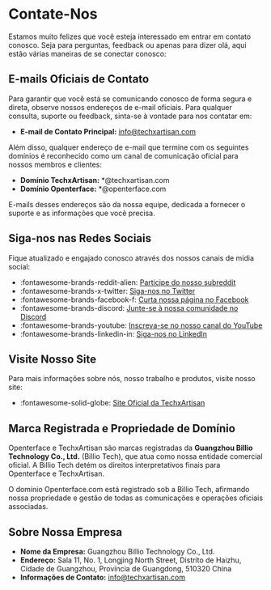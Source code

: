 # Contate-Nos

Estamos muito felizes que você esteja interessado em entrar em contato conosco. Seja para perguntas, feedback ou apenas para dizer olá, aqui estão várias maneiras de se conectar conosco:

## E-mails Oficiais de Contato

Para garantir que você está se comunicando conosco de forma segura e direta, observe nossos endereços de e-mail oficiais. Para qualquer consulta, suporte ou feedback, sinta-se à vontade para nos contatar em:

- **E-mail de Contato Principal:** [info@techxartisan.com](mailto:info@techxartisan.com)

Além disso, qualquer endereço de e-mail que termine com os seguintes domínios é reconhecido como um canal de comunicação oficial para nossos membros e clientes:

- **Domínio TechxArtisan:** *@techxartisan.com
- **Domínio Openterface:** *@openterface.com

E-mails desses endereços são da nossa equipe, dedicada a fornecer o suporte e as informações que você precisa.

## Siga-nos nas Redes Sociais

Fique atualizado e engajado conosco através dos nossos canais de mídia social:

- :fontawesome-brands-reddit-alien: [Participe do nosso subreddit](/reddit)
- :fontawesome-brands-x-twitter: [Siga-nos no Twitter](https://twitter.com/TechxArtisan)
- :fontawesome-brands-facebook-f: [Curta nossa página no Facebook](https://www.facebook.com/TechxArtisan)
- :fontawesome-brands-discord: [Junte-se à nossa comunidade no Discord](/discord)
- :fontawesome-brands-youtube: [Inscreva-se no nosso canal do YouTube](https://youtube.com/@TechxArtisan)
- :fontawesome-brands-linkedin-in: [Siga-nos no LinkedIn](https://www.linkedin.com/company/techxartisan/)

## Visite Nosso Site

Para mais informações sobre nós, nosso trabalho e produtos, visite nosso site:

- :fontawesome-solid-globe: [Site Oficial da TechxArtisan](https://techxartisan.com/en/)

## Marca Registrada e Propriedade de Domínio

Openterface e TechxArtisan são marcas registradas da **Guangzhou Billio Technology Co., Ltd.** (Billio Tech), que atua como nossa entidade comercial oficial. A Billio Tech detém os direitos interpretativos finais para Openterface e TechxArtisan.

O domínio Openterface.com está registrado sob a Billio Tech, afirmando nossa propriedade e gestão de todas as comunicações e operações oficiais associadas.

## Sobre Nossa Empresa

- **Nome da Empresa:** Guangzhou Billio Technology Co., Ltd.
- **Endereço:** Sala 11, No. 1, Longjing North Street, Distrito de Haizhu, Cidade de Guangzhou, Província de Guangdong, 510320 China
- **Informações de Contato:** [info@techxartisan.com](mailto:info@techxartisan.com)